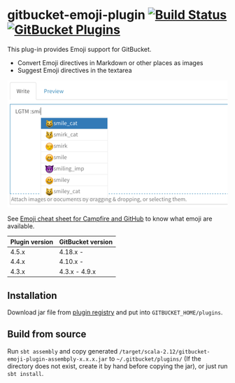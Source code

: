 # gitbucket-emoji-plugin [![Build Status](https://travis-ci.org/gitbucket/gitbucket-emoji-plugin.svg?branch=master)](https://travis-ci.org/gitbucket/gitbucket-emoji-plugin) [![GitBucket Plugins](https://plugins.gitbucket-community.org/badge/gitbucket-emoji-plugin/latest.svg)](https://plugins.gitbucket-community.org/repos/gitbucket-emoji-plugin)

This plug-in provides Emoji support for GitBucket.

- Convert Emoji directives in Markdown or other places as images
- Suggest Emoji directives in the textarea

![Completion Emoji in textarea](emoji.png)

See [Emoji cheat sheet for Campfire and GitHub](https://www.webpagefx.com/tools/emoji-cheat-sheet/) to know what emoji are available.

Plugin version | GitBucket version
:--------------|:--------------------
4.5.x          | 4.18.x -
4.4.x          | 4.10.x -
4.3.x          | 4.3.x - 4.9.x

## Installation

Download jar file from [plugin registry](https://plugins.gitbucket-community.org/releases/gitbucket-emoji-plugin) and put into `GITBUCKET_HOME/plugins`.

## Build from source

Run `sbt assembly` and copy generated `/target/scala-2.12/gitbucket-emoji-plugin-assembply-x.x.x.jar` to `~/.gitbucket/plugins/` (If the directory does not exist, create it by hand before copying the jar), or just run `sbt install`.

